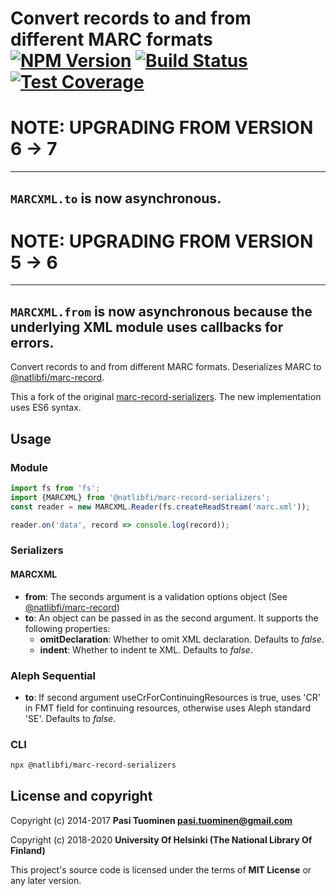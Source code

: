 # Convert records to and from different MARC formats [![NPM Version](https://img.shields.io/npm/v/@natlibfi/marc-record-serializers.svg)](https://npmjs.org/package/@natlibfi/marc-record-serializers) [![Build Status](https://travis-ci.org/NatLibFi/marc-record-serializers.svg)](https://travis-ci.org/NatLibFi/marc-record-serializers) [![Test Coverage](https://codeclimate.com/github/NatLibFi/marc-record-serializers/badges/coverage.svg)](https://codeclimate.com/github/NatLibFi/marc-record-serializers/coverage)

# NOTE: UPGRADING FROM VERSION 6 -> 7
---
`MARCXML.to` is now asynchronous.
----

# NOTE: UPGRADING FROM VERSION 5 -> 6
---
`MARCXML.from` is now asynchronous because the underlying XML module uses callbacks for errors.
---
Convert records to and from different MARC formats. Deserializes MARC to [@natlibfi/marc-record](https://github.com/natlibfi/marc-record-js).

This a fork of the original [marc-record-serializers](https://github.com/petuomin/marc-record-serializers). The new implementation uses ES6 syntax.

## Usage
### Module
```js
import fs from 'fs';
import {MARCXML} from '@natlibfi/marc-record-serializers';
const reader = new MARCXML.Reader(fs.createReadStream('marc.xml'));

reader.on('data', record => console.log(record));
```
### Serializers
#### MARCXML
- **from**: The seconds argument is a validation options object (See [@natlibfi/marc-record](https://www.npmjs.com/package/@natlibfi/marc-record))
- **to**: An object can be passed in as the second argument. It supports the following properties:
  - **omitDeclaration**: Whether to omit XML declaration. Defaults to *false*.
  - **indent**: Whether to indent te XML. Defaults to *false*.

### Aleph Sequential
- **to**: If second argument useCrForContinuingResources is true, uses 'CR' in FMT field for continuing resources, otherwise uses Aleph standard 'SE'. Defaults to *false*.

### CLI
```sh
npx @natlibfi/marc-record-serializers
```

## License and copyright

Copyright (c) 2014-2017 **Pasi Tuominen <pasi.tuominen@gmail.com>**

Copyright (c) 2018-2020 **University Of Helsinki (The National Library Of Finland)**

This project's source code is licensed under the terms of **MIT License** or any later version.
